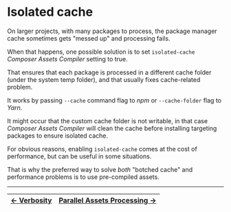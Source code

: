 # Isolated cache

On larger projects, with many packages to process, the package manager cache sometimes  gets "messed up" and processing fails.

When that happens, one possible solution is to set `isolated-cache` _Composer Assets Compiler_ setting to true.

That ensures that each package is processed in a different cache folder (under the system temp folder), and that usually fixes cache-related problem.

It works by passing `--cache` command flag to _npm_ or `--cache-folder` flag to _Yarn_.

It might occur that the custom cache folder is not writable, in that case _Composer Assets Compiler_ will clean the cache before installing targeting packages to ensure isolated cache.

For obvious reasons, enabling `isolated-cache` comes at the cost of performance, but can be useful in some situations.

That is why the preferred way to solve *both* "botched cache" and performance problems is to use pre-compiled assets.



------

| [← Verbosity](./011-Verbosity.md) | [Parallel Assets Processing →](./013-Parallel_Assets_Processing.md) |
|:----------------------------------|--------------------------------------------------------------------:|